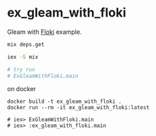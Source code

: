 # ex_gleam_with_floki

Gleam with [Floki](https://hexdocs.pm/floki/readme.html) example.

```sh
mix deps.get

iex -S mix

# try run
# ExGleamWithFloki.main
```

on docker

```
docker build -t ex_gleam_with_floki .
docker run --rm -it ex_gleam_with_floki:latest

# iex> ExGleamWithFloki.main
# iex> :ex_gleam_with_floki.main
```
